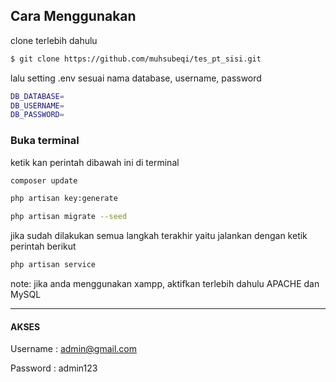 <h2>Cara Menggunakan</h2>

clone terlebih dahulu

```bash
$ git clone https://github.com/muhsubeqi/tes_pt_sisi.git
```

lalu setting .env sesuai nama database, username, password

```bash
DB_DATABASE=
DB_USERNAME=
DB_PASSWORD=
```

<h3>Buka terminal</h3>
ketik kan perintah dibawah ini di terminal

```bash
composer update
```

```bash
php artisan key:generate
```

```bash
php artisan migrate --seed
```

jika sudah dilakukan semua langkah terakhir yaitu jalankan dengan ketik perintah berikut

```bash
php artisan service
```

note: jika anda menggunakan xampp, aktifkan terlebih dahulu APACHE dan MySQL

<hr>

<h4>AKSES</h4>

Username : admin@gmail.com

Password : admin123
